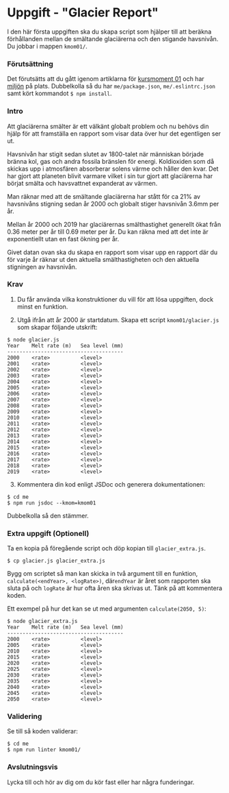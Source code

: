 # Uppgift - "Glacier Report"

I den här första uppgiften ska du skapa script som hjälper till att beräkna förhållanden mellan de smältande glaciärerna och den stigande havsnivån. Du jobbar i mappen `kmom01/`.

### Förutsättning

Det förutsätts att du gått igenom artiklarna för [kursmoment 01](../../articles/kmom01) och har [miljön](../../articles/environment) på plats. Dubbelkolla så du har `me/package.json`, `me/.eslintrc.json` samt kört kommandot `$ npm install`.

### Intro

Att glaciärerna smälter är ett välkänt globalt problem och nu behövs din hjälp för att framställa en rapport som visar data över hur det egentligen ser ut.

Havsnivån har stigit sedan slutet av 1800-talet när människan började bränna kol, gas och andra fossila bränslen för energi. Koldioxiden som då skickas upp i atmosfären absorberar solens värme och håller den kvar. Det har gjort att planeten blivit varmare vilket i sin tur gjort att glaciärerna har börjat smälta och havsvattnet expanderat av värmen.

Man räknar med att de smältande glaciärerna har stått för ca 21% av havsnivåns stigning sedan år 2000 och globalt stiger havsnivån 3.6mm per år.

Mellan år 2000 och 2019 har glaciärernas smälthastighet generellt ökat från 0.36 meter per år till 0.69 meter per år. Du kan räkna med att det inte är exponentiellt utan en fast ökning per år.

Givet datan ovan ska du skapa en rapport som visar upp en rapport där du för varje år räknar ut den aktuella smälthastigheten och den aktuella stigningen av havsnivån.

### Krav

1. Du får använda vilka konstruktioner du vill för att lösa uppgiften, dock minst en funktion.

2. Utgå ifrån att år 2000 är startdatum. Skapa ett script `kmom01/glacier.js` som skapar följande utskrift:

```console
$ node glacier.js
Year	Melt rate (m)	Sea level (mm)
--------------------------------------
2000	<rate>		    <level>
2001	<rate>		    <level>
2002	<rate>		    <level>
2003	<rate>		    <level>
2004	<rate>		    <level>
2005	<rate>		    <level>
2006	<rate>		    <level>
2007	<rate>		    <level>
2008	<rate>		    <level>
2009	<rate>		    <level>
2010	<rate>		    <level>
2011	<rate>		    <level>
2012	<rate>		    <level>
2013	<rate>		    <level>
2014	<rate>		    <level>
2015	<rate>		    <level>
2016	<rate>		    <level>
2017	<rate>		    <level>
2018	<rate>		    <level>
2019	<rate>		    <level>
```

3. Kommentera din kod enligt JSDoc och generera dokumentationen:

```console
$ cd me
$ npm run jsdoc --kmom=kmom01
```

Dubbelkolla så den stämmer.

### Extra uppgift (Optionell)

Ta en kopia på föregående script och döp kopian till `glacier_extra.js`.

```console
$ cp glacier.js glacier_extra.js
```

Bygg om scriptet så man kan skicka in två argument till en funktion, `calculate(<endYear>, <logRate>)`, där`endYear` är året som rapporten ska sluta på och `logRate` är hur ofta åren ska skrivas ut. Tänk på att kommentera koden.

Ett exempel på hur det kan se ut med argumenten `calculate(2050, 5)`:

```console
$ node glacier_extra.js
Year	Melt rate (m)	Sea level (mm)
--------------------------------------
2000    <rate>		    <level>
2005    <rate>		    <level>
2010    <rate>		    <level>
2015    <rate>		    <level>
2020    <rate>		    <level>
2025    <rate>		    <level>
2030    <rate>		    <level>
2035    <rate>		    <level>
2040    <rate>		    <level>
2045    <rate>		    <level>
2050    <rate>		    <level>
```

### Validering

Se till så koden validerar:

```console
$ cd me
$ npm run linter kmom01/
```

### Avslutningsvis

Lycka till och hör av dig om du kör fast eller har några funderingar.

<!-- [TBD: Länk till issues](#) -->
